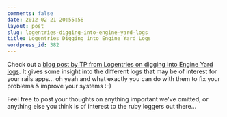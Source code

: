 ```yaml
---
comments: false
date: 2012-02-21 20:55:58
layout: post
slug: logentries-digging-into-engine-yard-logs
title: Logentries Digging into Engine Yard Logs
wordpress_id: 382
---
```


Check out a [blog post by TP from Logentries on digging into Engine Yard logs](https://logentries.com/blog/2012/02/digging-into-engineyard-logs/). It gives some insight into the different logs that may be of interest for your rails apps... oh yeah and what exactly you can do with them to fix your problems & improve your systems :-)

Feel free to post your thoughts on anything important we've omitted, or anything else you think is of interest to the ruby loggers out there...

